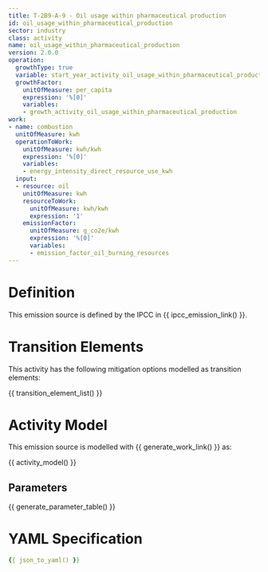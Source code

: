 ```yaml
---
title: T-2B9-A-9 - Oil usage within pharmaceutical production
id: oil_usage_within_pharmaceutical_production
sector: industry
class: activity
name: oil_usage_within_pharmaceutical_production
version: 2.0.0
operation:
  growthType: true
  variable: start_year_activity_oil_usage_within_pharmaceutical_production
  growthFactor:
    unitOfMeasure: per_capita
    expression: '%[0]'
    variables:
    - growth_activity_oil_usage_within_pharmaceutical_production
work:
- name: combustion
  unitOfMeasure: kwh
  operationToWork:
    unitOfMeasure: kwh/kwh
    expression: '%[0]'
    variables:
    - energy_intensity_direct_resource_use_kwh
  input:
  - resource: oil
    unitOfMeasure: kwh
    resourceToWork:
      unitOfMeasure: kwh/kwh
      expression: '1'
    emissionFactor:
      unitOfMeasure: g_co2e/kwh
      expression: '%[0]'
      variables:
      - emission_factor_oil_burning_resources
---
```



# Definition
This emission source is defined by the IPCC in {{ ipcc_emission_link() }}.

# Transition Elements

This activity has the following mitigation options modelled as transition elements:

{{ transition_element_list() }}

# Activity Model
This emission source is modelled with {{ generate_work_link() }} as:

{{ activity_model() }}

## Parameters

{{ generate_parameter_table() }}

# YAML Specification

```yaml
{{ json_to_yaml() }}
```

